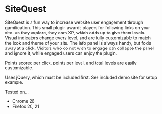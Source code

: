 SiteQuest
=========

SiteQuest is a fun way to increase website user engagement through gamification. This small plugin awards players for following links on your site. As they explore, they earn XP, which adds up to give them levels. Visual indicators change every level, and are fully customizable to match the look and theme of your site. The info panel is always handy, but folds away at a click. Visitors who do not wish to engage can collapse the panel and ignore it, while engaged users can enjoy the plugin.

Points scored per click, points per level, and total levels are easily customizable.

Uses jQuery, which must be included first. See included demo site for setup example.

Tested on...

* Chrome 26
* Firefox 20, 21